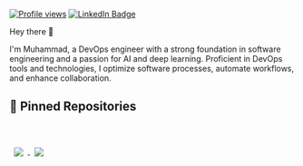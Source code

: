 <!-- ![Muhammad's GitHub Banner](./assets/DevOps1.jpg) -->

[![Profile views](https://badges.pufler.dev/visits/mo/mo)](https://github.com/muhammad-osama-dev)
[![LinkedIn Badge](https://img.shields.io/badge/LinkedIn-Profile-informational?style=flat&logo=linkedin&logoColor=white&color=0D76A8)](https://www.linkedin.com/in/muhammad-osama-4083a2159/)

Hey there 👋

I'm Muhammad, a DevOps engineer with a strong foundation in software engineering and a passion for AI and deep learning. Proficient in DevOps tools and technologies, I optimize software processes, automate workflows, and enhance collaboration.

## 📌 Pinned Repositories

<br>
<!-- <a href="https://github.com/muhammad-osama-dev/multi-environment-infrastructure-deployment">
  <img align="center" style="margin:1rem 0.5rem" src="https://github-readme-stats.vercel.app/api/pin/?username=muhammad-osama-dev&repo=multi-environment-infrastructure-deployment&title_color=ffffff&text_color=c9cacc&icon_color=4AB197&bg_color=1A2B34" />
</a> -->

<br>

<a href="https://github.com/muhammad-osama-dev/DBMS-using-bash">
  <img align="center" style="margin:0.5rem" src="https://github-readme-stats.vercel.app/api/pin/?username=muhammad-osama-dev&repo=DBMS-using-bash&title_color=ffffff&text_color=c9cacc&icon_color=4AB197&bg_color=1A2B34" />
</a>

<a href="https://github.com/muhammad-osama-dev/crowd-funding">
  <img align="center" style="margin:0.5rem" src="https://github-readme-stats.vercel.app/api/pin/?username=muhammad-osama-dev&repo=crowd-funding&title_color=ffffff&text_color=c9cacc&icon_color=4AB197&bg_color=1A2B34" />
</a>

<!-- <a href="https://github.com/muhammad-osama-dev/weather-client-api">
  <img align="center" style="margin:0.5rem" src="https://github-readme-stats.vercel.app/api/pin/?username=muhammad-osama-dev&repo=weather-client-api&title_color=ffffff&text_color=c9cacc&icon_color=4AB197&bg_color=1A2B34" />
</a> -->

<!-- GitHub Stats -- >

<a href="https://github.com/braydoncoyer">
  <img align="center" style="margin:0.5rem" src="https://github-readme-stats.vercel.app/api/top-langs/?username=muhammad-osama-dev&hide=html,css&title_color=ffffff&text_color=c9cacc&icon_color=4AB197&bg_color=1A2B34" />
</a>

<a href="https://github.com/braydoncoyer">
  <img align="center" style="margin:0.5rem" src="https://github-readme-stats.vercel.app/api?username=muhammad-osama-dev&show_icons=true&line_height=27&count_private=true&title_color=ffffff&text_color=c9cacc&icon_color=4AB097&bg_color=1A2B34" alt="Braydon's GitHub Stats" />
</a>




<!--
**muhammad-osama-dev/muhammad-osama-dev** is a ✨ _special_ ✨ repository because its `README.md` (this file) appears on your GitHub profile.

Here are some ideas to get you started:

- 🔭 I’m currently working on ...
- 🌱 I’m currently learning ...
- 👯 I’m looking to collaborate on ...
- 🤔 I’m looking for help with ...
- 💬 Ask me about ...
- 📫 How to reach me: ...
- 😄 Pronouns: ...
- ⚡ Fun fact: ...
-->
